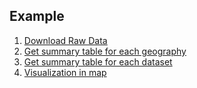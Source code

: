 ## Example 

1. [Download Raw Data ]()
2. [Get summary table for each geography]()
3. [Get summary table for each dataset]()
4. [Visualization in map]()